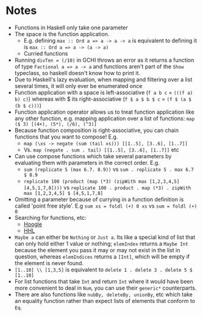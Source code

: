# Notes

- Functions in Haskell only take one parameter
- The space is the function application.
  - E.g. defining `max :: Ord a => a -> a -> a` is equivalent to defining it is `max :: Ord a => a -> (a -> a)`
  - Curried functions
- Running `divTen = (/10)` in GCHI throws an error as it returns a function of type `Factional a => a -> a` and functions aren't part of the `Show` typeclass, so haskell doesn't know how to print it.
- Due to Haskell's lazy evaluation, when mapping and filtering over a list several times, it will only ever be enumerated once
- Function application with a space is left-associative (`f a b c` = `(((f a) b) c)`) whereas with $ its right-associative (`f $ a $ b $ c` = `(f $ (a $ (b $ c)))`)
- Function application operator allows us to treat function application like any other function, e.g. mapping application over a list of functions: `map ($ 3) [(4+), (5*), (/6), (^3)]`
- Because function composition is right-associative, you can chain functions that you want to compose! E.g.
  - `map (\xs -> negate (sum (tail xs))) [[1..5], [3..6], [1..7]]`
  - Vs. `map (negate . sum . tail) [[1..5], [3..6], [1..7]]` etc
- Can use compose functions which take several parameters by evaluating them with parameters in the correct order. E.g.
  - `sum (replicate 5 (max 6.7. 8.9))` vs `sum . replicate 5 . max 6.7 $ 8.9`
  - `replicate 100 (product (map (*3) (zipWith max [1,2,3,4,5] [4,5,1,7,8])))` vs `replicate 100 . product . map (*3) . zipWith max [1,2,3,4,5] $ [4,5,1,7,8]` 
- Omitting a parameter because of currying in a function definition is called 'point free style'. E.g `sum xs = foldl (+) 0 xs` vs `sum = foldl (+) 0`
- Searching for functions, etc:
  - [Hoogle](https://www.haskell.org/hoogle/)
  - [HHL](https://downloads.haskell.org/~ghc/latest/docs/html/libraries/)
- `Maybe a` can either be `Nothing` or `Just a`. Its like a special kind of list that can only hold either 1 value or nothing; `elemIndex` returns a `Maybe Int` because the element you pass it may or may not exist in the list in question, whereas `elemIndices` returns a `[Int]`, which will be empty if the element is never found.
- `[1..10] \\ [1,3,5]` is equivalent to `delete 1 . delete 3 . delete 5 $ [1..10]`
- For list functions that take `Int` and return `Int` where it would have been more convenient to deal in `Num`, you can use their `generic*` counterparts. 
- There are also functions like `nubBy, deleteBy, unionBy`, etc which take an equality function rather than expect lists of elements that conform to `Eq`.
